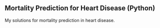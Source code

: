 ## Mortality Prediction for Heart Disease (Python)
My solutions for mortality prediction in heart disease.
